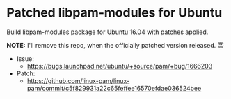 # Patched libpam-modules for Ubuntu

Build libpam-modules package for Ubuntu 16.04 with patches applied.

**NOTE:** I'll remove this repo, when the officially patched version released. 😇

- Issue:
  - https://bugs.launchpad.net/ubuntu/+source/pam/+bug/1666203
- Patch:
  - https://github.com/linux-pam/linux-pam/commit/c5f829931a22c65feffee16570efdae036524bee
